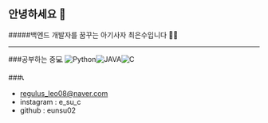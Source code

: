 ## 안녕하세요 🦁
#####백엔드 개발자를 꿈꾸는 아기사자 최은수입니다 🌟🌈

--------

###공부하는 중💻
<img alt="Python" src ="https://img.shields.io/badge/ -Python-blue"/><img alt="JAVA" src ="https://img.shields.io/badge/ -JAVA-yellow"/><img alt="C" src ="https://img.shields.io/badge/ -C-lightgrey"/>

###📞
- regulus_leo08@naver.com
- instagram : e_su_c
- github : eunsu02

